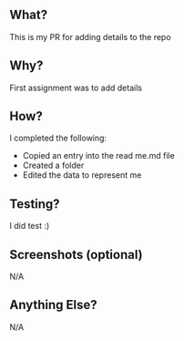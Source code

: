 ## What?
This is my PR for adding details to the repo
## Why?
First assignment was to add details
## How?
I completed the following:
- Copied an entry into the read me.md file
- Created a folder
- Edited the data to represent me
## Testing?
I did test :)
## Screenshots (optional)
N/A
## Anything Else?
N/A